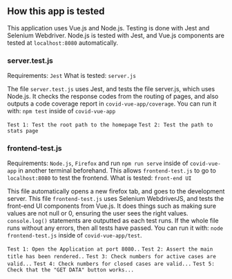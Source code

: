 ## How this app is tested

This application uses Vue.js and Node.js. Testing is done with Jest and Selenium Webdriver. Node.js is tested with Jest, and Vue.js components are tested at `localhost:8080` automatically. 

### server.test.js
Requirements: `Jest`
What is tested: `server.js`

The file `server.test.js` uses Jest, and tests the file server.js, which uses Node.js. It checks the response codes from the routing of pages, and also outputs a code coverage report in `covid-vue-app/coverage`. You can run it with: `npm test` inside of  `covid-vue-app`

`Test 1: Test the root path to the homepage`
`Test 2: Test the path to stats page`

### frontend-test.js
Requirements: `Node.js`, `Firefox` and run  `npm run serve` inside of `covid-vue-app` in another terminal beforehand. This allows `frontend-test.js` to go to `localhost:8080` to test the frontend. 
What is tested: `front-end UI`

This file automatically opens a new firefox tab, and goes to the development server. This file `frontend-test.js` uses Selenium WebdriverJS, and tests the front-end UI components from Vue.js. It does things such as making sure values are not null or 0, ensuring the user sees the right values. `console.log()` statements are outputted as each test runs. If the whole file runs without any errors, then all tests have passed. You can run it with: `node frontend-test.js` inside of `covid-vue-app/test`.

`Test 1: Open the Application at port 8080..`
`Test 2: Assert the main title has been rendered..`
`Test 3: Check numbers for active cases are valid...`
`Test 4: Check numbers for closed cases are valid...`
`Test 5: Check that the "GET DATA" button works...`